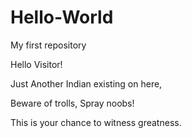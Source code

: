 # Hello-World
My first repository

Hello Visitor!

Just Another Indian existing on here,

Beware of trolls, Spray noobs!

This is your chance to witness greatness.
